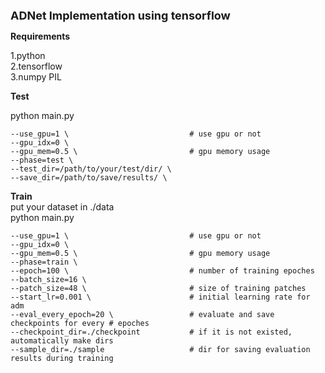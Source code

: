 <font size=4>**ADNet Implementation using tensorflow**</font>  

**Requirements**  

1.python  
2.tensorflow  
3.numpy PIL  

**Test**  

python main.py  

    --use_gpu=1 \                           # use gpu or not  
    --gpu_idx=0 \  
    --gpu_mem=0.5 \                         # gpu memory usage  
    --phase=test \  
    --test_dir=/path/to/your/test/dir/ \  
    --save_dir=/path/to/save/results/ \  
    
**Train**  
put your dataset in ./data  
python main.py  

    --use_gpu=1 \                           # use gpu or not  
    --gpu_idx=0 \  
    --gpu_mem=0.5 \                         # gpu memory usage 
    --phase=train \  
    --epoch=100 \                           # number of training epoches  
    --batch_size=16 \  
    --patch_size=48 \                       # size of training patches  
    --start_lr=0.001 \                      # initial learning rate for adm  
    --eval_every_epoch=20 \                 # evaluate and save checkpoints for every # epoches  
    --checkpoint_dir=./checkpoint           # if it is not existed, automatically make dirs  
    --sample_dir=./sample                   # dir for saving evaluation results during training
